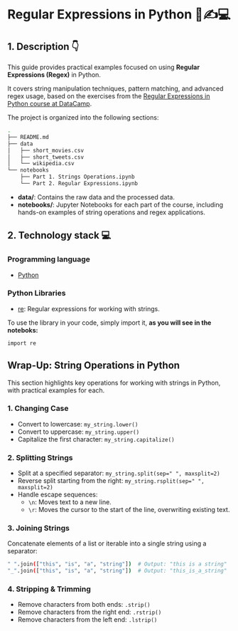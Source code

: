 # Regular Expressions in Python 🐍✍️💻

## 1. Description 👇

This guide provides practical examples focused on using **Regular Expressions (Regex)** in Python.

It covers string manipulation techniques, pattern matching, and advanced regex usage, based on the exercises from the [Regular Expressions in Python course at DataCamp](https://app.datacamp.com/learn/courses/regular-expressions-in-python).

The project is organized into the following sections:

```sh
.
├── README.md
├── data
│   ├── short_movies.csv
│   ├── short_tweets.csv
│   └── wikipedia.csv
└── notebooks
    ├── Part 1. Strings Operations.ipynb
    └── Part 2. Regular Expressions.ipynb
```

- **data/**: Contains the raw data and the processed data.
- **notebooks/**: Jupyter Notebooks for each part of the course, including hands-on examples of string operations and regex applications.

## 2. Technology stack 💻

### Programming language

- [Python](https://docs.python.org/3/)

### Python Libraries

- [re](https://docs.python.org/3/library/re.html): Regular expressions for working with strings.

To use the library in your code, simply import it, **as you will see in the noteboks:**

```sh
import re
```

## Wrap-Up: String Operations in Python

This section highlights key operations for working with strings in Python, with practical examples for each.

### 1. **Changing Case**

- Convert to lowercase: `my_string.lower()`
- Convert to uppercase: `my_string.upper()`
- Capitalize the first character: `my_string.capitalize()`

### 2. **Splitting Strings**

- Split at a specified separator: `my_string.split(sep=" ", maxsplit=2)`
- Reverse split starting from the right: `my_string.rsplit(sep=" ", maxsplit=2)`
- Handle escape sequences:
  - `\n`: Moves text to a new line.
  - `\r`: Moves the cursor to the start of the line, overwriting existing text.

### 3. **Joining Strings**

Concatenate elements of a list or iterable into a single string using a separator:

```sh
" ".join(["this", "is", "a", "string"])  # Output: "this is a string"
"_".join(["this", "is", "a", "string"])  # Output: "this_is_a_string"
```

### 4. **Stripping & Trimming**

- Remove characters from both ends: `.strip()`
- Remove characters from the right end: `.rstrip()`
- Remove characters from the left end: `.lstrip()`
